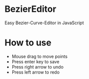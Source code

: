 # BezierEditor
Easy Bezier-Curve-Editor in JavaScript

# How to use
* Mouse drag to move points
* Press enter key to save
* Press right arrow to undo
* Press left arrow to redo
